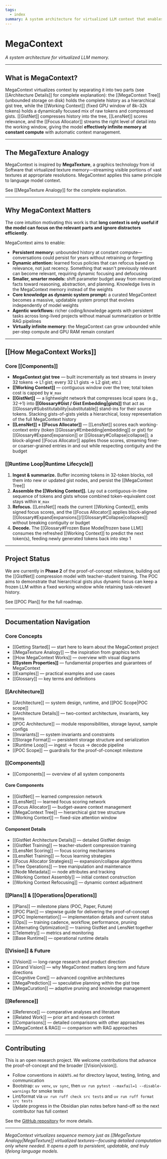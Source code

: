```yaml
---
tags:
  - index
summary: A system architecture for virtualized LLM context that enables effectively infinite memory at constant compute through hierarchical compression and learned dynamic focus.
---
```

# MegaContext

*A system architecture for virtualized LLM memory.*

---

## What is MegaContext?

MegaContext virtualizes context by separating it into two parts (see [[Architecture Details]] for complete explanation): the [[MegaContext Tree]] (unbounded storage on disk) holds the complete history as a hierarchical gist tree, while the [[Working Context]] (fixed GPU window of 8k–32k tokens) holds a dynamically focused mix of raw tokens and compressed gists. [[GistNet]] compresses history into the tree, [[LensNet]] scores relevance, and the [[Focus Allocator]] streams the right level of detail into the working window, giving the model **effectively infinite memory at constant compute** with automatic context management.

---

## The MegaTexture Analogy

MegaContext is inspired by **MegaTexture**, a graphics technology from id Software that virtualized texture memory—streaming visible portions of vast textures at appropriate resolutions. MegaContext applies this same principle to language model context.

See [[MegaTexture Analogy]] for the complete explanation.

---

## Why MegaContext Matters

The core intuition motivating this work is that **long context is only useful if the model can focus on the relevant parts and ignore distractors efficiently**.

MegaContext aims to enable:

- **Persistent memory:** unbounded history at constant compute—conversations could persist for years without retraining or forgetting
- **Dynamic attention:** learned focus policies that can refocus based on relevance, not just recency. Something that wasn't previously relevant can become relevant, requiring dynamic focusing and defocusing
- **Smaller, smarter models:** shift parameter budget away from memorized facts toward reasoning, abstraction, and planning. Knowledge lives in the MegaContext memory instead of the weights
- **Core knowledge as dynamic system prompt:** a curated MegaContext becomes a massive, updatable system prompt that evolves independently of model weights
- **Agentic workflows:** richer coding/knowledge agents with persistent tasks across long-lived projects without manual summarization or brittle RAG pipelines
- **Virtually infinite memory:** the MegaContext can grow unbounded while per-step compute and GPU RAM remain constant

---

## [[How MegaContext Works]]

### Core [[Components]]

- **MegaContext gist tree** — built incrementally as text streams in (every 32 tokens → L1 gist; every 32 L1 gists → L2 gist; etc.)
- **[[Working Context]]** — contiguous window over the tree; total token cost is capped by `W_max`
- **[[GistNet]]** — a lightweight network that compresses local spans (e.g., 32→1) into **[[Glossary#Gist / Gist Embedding|gists]]** that act as [[Glossary#Substitutability|substitutable]] stand-ins for their source tokens. Stacking gists-of-gists yields a hierarchical, lossy representation of the full MegaContext history
- **[[LensNet]] + [[Focus Allocator]]** — [[LensNet]] scores each working-context entry (token [[Glossary#Embedding|embedding]] or gist) for [[Glossary#Expand|expansion]] or [[Glossary#Collapse|collapse]]; a block-aligned [[Focus Allocator]] applies those scores, streaming finer- or coarser-grained entries in and out while respecting contiguity and the budget

### [[Runtime Loop|Runtime Lifecycle]]

1. **Ingest & summarize.** Buffer incoming tokens in 32-token blocks, roll them into new or updated gist nodes, and persist the [[MegaContext Tree]]
2. **Assemble the [[Working Context]].** Lay out a contiguous-in-time sequence of tokens and gists whose combined token-equivalent cost stays within `W_max`
3. **Refocus.** [[LensNet]] reads the current [[Working Context]], emits signed focus scores, and the [[Focus Allocator]] applies block-aligned [[Glossary#Expand|expansions]]/[[Glossary#Collapse|collapses]] without breaking contiguity or budget
4. **Decode.** The [[Glossary#Frozen Base Model|frozen base LLM]] consumes the refreshed [[Working Context]] to predict the next token(s), feeding newly generated tokens back into step 1

---

## Project Status

We are currently in **Phase 2** of the proof-of-concept milestone, building out the [[GistNet]] compression model with teacher-student training. The POC aims to demonstrate that hierarchical gists plus dynamic focus can keep a frozen LLM within a fixed working window while retaining task-relevant history.

See [[POC Plan]] for the full roadmap.

---

## Documentation Navigation

### Core Concepts
- [[Getting Started]] — start here to learn about the MegaContext project
- [[MegaTexture Analogy]] — the inspiration from graphics tech
- [[How MegaContext Works]] — overview with visual diagrams
- **[[System Properties]]** — fundamental properties and guarantees of MegaContext
- [[Examples]] — practical examples and use cases
- [[Glossary]] — key terms and definitions

### [[Architecture]]
- [[Architecture]] — system design, runtime, and [[POC Scope|POC scope]]
- [[Architecture Details]] — two-context architecture, invariants, key terms
- [[POC Architecture]] — module responsibilities, storage layout, sample configs
- [[Invariants]] — system invariants and constraints
- [[Storage Format]] — persistent storage structure and serialization
- [[Runtime Loop]] — ingest → focus → decode pipeline
- [[POC Scope]] — guardrails for the proof-of-concept milestone

### [[Components]]
- [[Components]] — overview of all system components

#### Core Components
- [[GistNet]] — learned compression network
- [[LensNet]] — learned focus scoring network
- [[Focus Allocator]] — budget-aware context management
- [[MegaContext Tree]] — hierarchical gist tree structure
- [[Working Context]] — fixed-size attention window

#### Component Details
- [[GistNet Architecture Details]] — detailed GistNet design
- [[GistNet Training]] — teacher-student compression training
- [[LensNet Scoring]] — focus scoring mechanisms
- [[LensNet Training]] — focus learning strategies
- [[Focus Allocator Strategies]] — expansion/collapse algorithms
- [[Tree Operations]] — tree manipulation and maintenance
- [[Node Metadata]] — node attributes and tracking
- [[Working Context Assembly]] — initial context construction
- [[Working Context Refocusing]] — dynamic context adjustment

### [[Plans]] & [[Operations|Operations]]
- [[Plans]] — milestone plans (POC, Paper, Future)
- [[POC Plan]] — stepwise guide for delivering the proof-of-concept
- [[POC Implementation]] — implementation details and current status
- [[Ops]] — training cadence, workflow, performance, pruning
- [[Alternating Optimization]] — training GistNet and LensNet together
- [[Telemetry]] — metrics and monitoring
- [[Base Runtime]] — operational runtime details

### [[Vision]] & Future
- [[Vision]] — long-range research and product direction
- [[Grand Vision]] — why MegaContext matters long term and future directions
- [[Cognitive Core]] — advanced cognitive architectures
- [[MegaPrediction]] — speculative planning within the gist tree
- [[MegaCuration]] — adaptive pruning and knowledge management

### [[Reference]]
- [[Reference]] — comparative analyses and literature
- [[Related Work]] — prior art and research context
- [[Comparisons]] — detailed comparisons with other approaches
- [[MegaContext & RAG]] — comparison with RAG approaches

---

## Contributing

This is an open research project. We welcome contributions that advance the proof-of-concept and the broader [[Vision|vision]].

- Follow conventions in `AGENTS.md` for directory layout, testing, linting, and communication
- Bootstrap: `uv venv`, `uv sync`, then `uv run pytest --maxfail=1 --disable-warnings` for smoke tests
- Lint/format via `uv run ruff check src tests` and `uv run ruff format src tests`
- Update progress in the Obsidian plan notes before hand-off so the next contributor has full context

See the [GitHub repository](https://github.com/brandf/MegaContext) for more details.

---

*MegaContext virtualizes sequence memory just as [[MegaTexture Analogy|MegaTexture]] virtualized textures—focusing detailed computation only where needed. It opens a path to persistent, updatable, and truly lifelong language models.*
